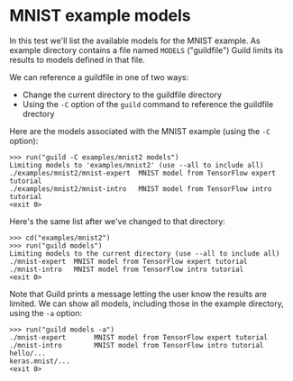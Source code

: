 # MNIST example models

In this test we'll list the available models for the MNIST example. As
example directory contains a file named `MODELS` ("guildfile") Guild
limits its results to models defined in that file.

We can reference a guildfile in one of two ways:

- Change the current directory to the guildfile directory
- Using the `-C` option of the `guild` command to reference the
  guildfile drectory

Here are the models associated with the MNIST example (using the `-C`
option):

    >>> run("guild -C examples/mnist2 models")
    Limiting models to 'examples/mnist2' (use --all to include all)
    ./examples/mnist2/mnist-expert  MNIST model from TensorFlow expert tutorial
    ./examples/mnist2/mnist-intro   MNIST model from TensorFlow intro tutorial
    <exit 0>

Here's the same list after we've changed to that directory:

    >>> cd("examples/mnist2")
    >>> run("guild models")
    Limiting models to the current directory (use --all to include all)
    ./mnist-expert  MNIST model from TensorFlow expert tutorial
    ./mnist-intro   MNIST model from TensorFlow intro tutorial
    <exit 0>

Note that Guild prints a message letting the user know the results are
limited. We can show all models, including those in the example
directory, using the `-a` option:

    >>> run("guild models -a")
    ./mnist-expert       MNIST model from TensorFlow expert tutorial
    ./mnist-intro        MNIST model from TensorFlow intro tutorial
    hello/...
    keras.mnist/...
    <exit 0>
